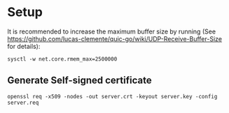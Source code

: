 # Setup
It is recommended to increase the maximum buffer size by running (See https://github.com/lucas-clemente/quic-go/wiki/UDP-Receive-Buffer-Size for details):

```
sysctl -w net.core.rmem_max=2500000
```

## Generate Self-signed certificate
```
openssl req -x509 -nodes -out server.crt -keyout server.key -config server.req
```
